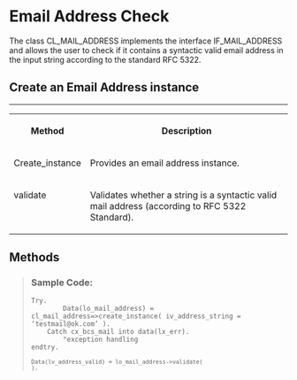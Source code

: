 <!-- loio578c4de3c21a4f6a9c9658d2fce72290 -->

# Email Address Check

The class CL\_MAIL\_ADDRESS implements the interface IF\_MAIL\_ADDRESS and allows the user to check if it contains a syntactic valid email address in the input string according to the standard RFC 5322.



<a name="loio578c4de3c21a4f6a9c9658d2fce72290__section_qhl_2sw_wvb"/>

## Create an Email Address instance

****


<table>
<tr>
<th valign="top">

Method



</th>
<th valign="top">

Description



</th>
</tr>
<tr>
<td valign="top">

Create\_instance



</td>
<td valign="top">

Provides an email address instance.



</td>
</tr>
<tr>
<td valign="top">

validate



</td>
<td valign="top">

Validates whether a string is a syntactic valid mail address \(according to RFC 5322 Standard\).



</td>
</tr>
</table>



<a name="loio578c4de3c21a4f6a9c9658d2fce72290__section_xhz_lsw_wvb"/>

## Methods

> ### Sample Code:  
> ```
> Try.
>         Data(lo_mail_address) = cl_mail_address=>create_instance( iv_address_string = ‘testmail@ok.com’ ).
>     Catch cx_bcs_mail into data(lx_err).
>         "exception handling
> endtry.
> ```
> 
> <code><code>Data(lv_address_valid) = lo_mail_address-&gt;validate( ).</code></code>

